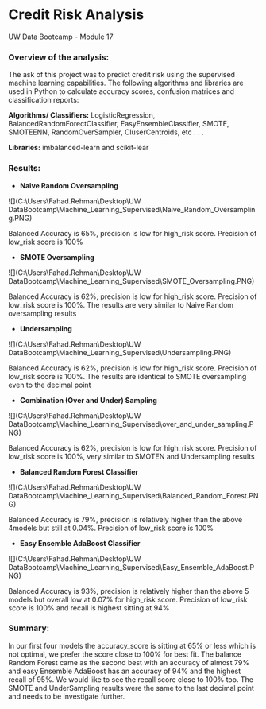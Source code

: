 # Credit Risk Analysis
UW Data Bootcamp - Module 17

### **Overview of the analysis:** 

The ask of this project was to predict credit risk using the supervised machine learning capabilities. The following algorithms and libraries are used in Python to calculate accuracy scores, confusion matrices and classification reports:

**Algorithms/ Classifiers:** LogisticRegression, BalancedRandomForectClassifier, EasyEnsembleClassifier, SMOTE, SMOTEENN, RandomOverSampler, CluserCentroids, etc . . . 

**Libraries:** imbalanced-learn and scikit-lear

### **Results:** 

- **Naive Random Oversampling**

![](C:\Users\Fahad.Rehman\Desktop\UW DataBootcamp\Machine_Learning_Supervised\Naive_Random_Oversampling.PNG)               

Balanced Accuracy is 65%, precision is low for high_risk score. Precision of low_risk score is 100%



- **SMOTE Oversampling**

![](C:\Users\Fahad.Rehman\Desktop\UW DataBootcamp\Machine_Learning_Supervised\SMOTE_Oversampling.PNG) 

Balanced Accuracy is 62%, precision is low for high_risk score. Precision of low_risk score is 100%. The results are very similar to Naive Random oversampling results



- **Undersampling**

![](C:\Users\Fahad.Rehman\Desktop\UW DataBootcamp\Machine_Learning_Supervised\Undersampling.PNG) 

Balanced Accuracy is 62%, precision is low for high_risk score. Precision of low_risk score is 100%. The results are identical to SMOTE oversampling even to the decimal point



- **Combination (Over and Under) Sampling**

![](C:\Users\Fahad.Rehman\Desktop\UW DataBootcamp\Machine_Learning_Supervised\over_and_under_sampling.PNG) 

Balanced Accuracy is 62%, precision is low for high_risk score. Precision of low_risk score is 100%, very similar to SMOTEN and Undersampling results



- **Balanced Random Forest Classifier**

![](C:\Users\Fahad.Rehman\Desktop\UW DataBootcamp\Machine_Learning_Supervised\Balanced_Random_Forest.PNG) 

Balanced Accuracy is 79%, precision is relatively higher than the above 4models but still at 0.04%. Precision of low_risk score is 100%



- **Easy Ensemble AdaBoost Classifier**

![](C:\Users\Fahad.Rehman\Desktop\UW DataBootcamp\Machine_Learning_Supervised\Easy_Ensemble_AdaBoost.PNG) 

Balanced Accuracy is 93%, precision is relatively higher than the above 5 models but overall low at 0.07% for high_risk score. Precision of low_risk score is 100% and recall is highest sitting at 94%



### **Summary:** 

In our first four models the accuracy_score is sitting at 65% or less which is not optimal, we prefer the score close to 100% for best fit. The balance Random Forest came as the second best with an accuracy of almost 79% and easy Ensemble AdaBoost has an accuracy of 94% and the highest recall of 95%. We would like to see the recall score close to 100% too. The SMOTE and UnderSampling results were the same to the last decimal point and needs to be investigate further.
